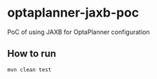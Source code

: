 # optaplanner-jaxb-poc
PoC of using JAXB for OptaPlanner configuration

## How to run
`mvn clean test`

